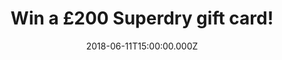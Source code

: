 ---
campaign-uuid: "c-8e07a961-e82a-449b-ba06-ba419e03daa2"
type: "Preview"
category: "Fashion"
date: "2018-06-11T15:00:00.000Z"
end-date: "2018-07-11T23:59:00.000Z"
disable-form: false
is_promoted: false
has_entry_page: true
title: "Win a £200 Superdry gift card!"
competition-description: "<p>In need to renew your summer wardrobe with new clothes?\
  \ YOU won’t want to miss this: give your hot-weather wardrobe an update because\
  \ we have a £200 Superdry gift card for one lucky NME AAA member to win!</p>\r\n\
  <p>Liking what you hear? You know what to do…</p>"
hero-header: "Win a £200 Superdry gift card!"
terms-confirmation: "N/A"
banner-img: "https://assets.expresslyapp.com/asset-fb1a2e69-c6a1-4fbd-bc76-164e4842cc97.jpg"
logo-left-href: "https://www.superdry.com/mens/jackets/bomber-jackets/details/70532/rookie-winter-aviator-bomber-jacket-beige"
logo-left-image: "superdry-logo.png"
logo-left-title: "Superdry"
bg-image-hero: "https://assets.expresslyapp.com/asset-9c5dfaf4-0487-4c43-bee4-422c6a825bbd.jpg"
bg-image-first: "https://assets.expresslyapp.com/asset-6421c259-284b-458d-9cfe-315a11b9679b.jpg"
bg-image-second: "https://assets.expresslyapp.com/asset-87098d82-023f-4e25-a7f9-0484f06fdaf7.jpg"
section1-content: "<p>Superdry is an exciting contemporary brand which focuses on\
  \ high-quality products that fuse vintage Americana and Japanese-inspired graphics\
  \ with a British style!</p>\r\n<p>Quality fabrics, authentic vintage washes, unique\
  \ detailing, world leading hand-drawn graphics and tailored fits with diverse styling!</p>"
section2-content: "<p>Treat yourself: classic cut tees, latest coats and jackets that\
  \ make for the perfect layer on those cooler summer days or the latest Superdry\
  \ sportswear to keep you motivated for your summer goals! At Superdry they have\
  \ something for everybody!</p>\r\n<p>Click below and get ready for summer by the\
  \ chance of winning a £200 Superdry gift card thanks to NME AAA.</p>\r\n<p>Good\
  \ luck!</p>"
entry-title: "Win a £200 Superdry gift card!"
entry-content: "<p>Enter the draw to win a £200 Superdry gift card and get ready to\
  \ stand out this summer with Superdry by completing the form below before 23:59\
  \ on 11th July 2018.</p>"
has-winner: false
prize-description: "A £200 Superdry gift card."
special-conditions: "Multiple entries are allowed up to one every day."
---
